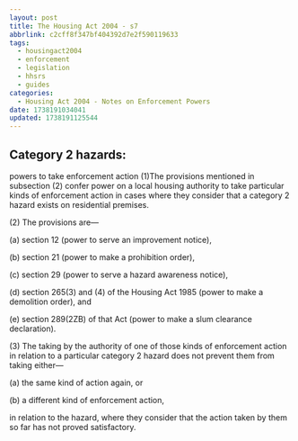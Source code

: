 ```yaml
---
layout: post
title: The Housing Act 2004 - s7
abbrlink: c2cff8f347bf404392d7e2f590119633
tags:
  - housingact2004
  - enforcement
  - legislation
  - hhsrs
  - guides
categories:
  - Housing Act 2004 - Notes on Enforcement Powers
date: 1738191034041
updated: 1738191125544
---
```


## Category 2 hazards:

powers to take enforcement action
(1)The provisions mentioned in subsection (2) confer power on a local housing authority to take particular kinds of enforcement action in cases where they consider that a category 2 hazard exists on residential premises.

(2) The provisions are—

(a) section 12 (power to serve an improvement notice),

(b) section 21 (power to make a prohibition order),

(c) section 29 (power to serve a hazard awareness notice),

(d) section 265(3) and (4) of the Housing Act 1985 (power to make a demolition order), and

(e) section 289(2ZB) of that Act (power to make a slum clearance declaration).

(3) The taking by the authority of one of those kinds of enforcement action in relation to a particular category 2 hazard does not prevent them from taking either—

(a) the same kind of action again, or

(b) a different kind of enforcement action,

in relation to the hazard, where they consider that the action taken by them so far has not proved satisfactory.

